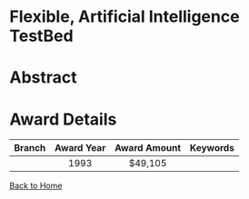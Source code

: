 
Flexible, Artificial Intelligence TestBed
=========================================

# Abstract


  

# Award Details

|Branch|Award Year|Award Amount|Keywords|
| :---: | :---: | :---: | :---: |
||1993|$49,105||
  
  


[Back to Home](https://github.com/chrischow/dod_sbir_awards/CC/#726)